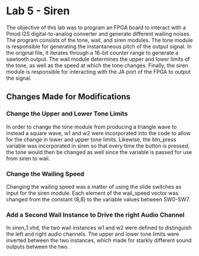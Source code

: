 # Lab 5 - Siren

The objective of this lab was to program an FPGA board to interact with a Pmod I2S digital-to-analog converter and generate different wailing noises. The program consists of the tone, wail, and siren modules. The tone module is responsible for generating the instantaneous pitch of the output signal. In the original file, it iterates through a 16-bit counter range to generate a sawtooth output. The wail module determines the upper and lower limits of the tone, as well as the speed at which the tone changes. Finally, the siren module is responsible for interacting with the JA port of the FPGA to output the signal.

## Changes Made for Modifications

### Change the Upper and Lower Tone Limits
In order to change the tone module from producing a triangle wave to instead a square wave, w1 and w2 were incorporated into the code to allow for the change in lower and upper tone limits. Likewise, the btn_press variable was incorporated in siren so that every time the button is pressed, the tone would then be changed as well since the variable is passed for use from siren to wail.
### Change the Wailing Speed
Changing the wailing speed was a matter of using the slide switches as input for the siren module. Each element of the wail_speed vector was changed from the constant (8,8) to the variable values between SW0-SW7.
### Add a Second Wail Instance to Drive the right Audio Channel
In siren_1.vhd, the two wail instances w1 and w2 were defined to distinguish the left and right audio channels. The upper and lower tone limits were inverted between the two instances, which made for starkly different sound outputs between the two.
